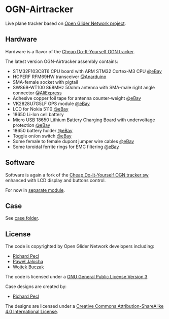 ﻿# OGN-Airtracker

Live plane tracker based on [Open Glider Network project](http://www.glidernet.org/).

## Hardware

Hardware is a flavor of the [Cheap Do-It-Yourself OGN tracker](http://wiki.glidernet.org/ogn-tracker-diy).

The latest version OGN-Airtracker assembly contains:

* STM32F103C8T6 CPU board with ARM STM32 Cortex-M3 CPU
  [@eBay](http://www.ebay.com/itm/321569700934)
* HOPERF RFM69HW transceiver
  [@Anarduino](http://www.anarduino.com/miniwireless/)
* SMA-female socket with pigtail
* SW868-WT100 868MHz 50ohm antenna with SMA-male right angle connector
  [@AliExpress](http://www.aliexpress.com/item/NiceRF-Rubber-Antenna-SW868-WT100-Wireless-RF-Antenna-868MHz/32319847439.html)
* Adhesive copper foil tape for antenna counter-weight
  [@eBay](http://www.ebay.com/itm/161170293355)
* VK2828U7G5LF GPS module
  [@eBay](http://www.ebay.com/itm/251959460965)
* LCD for Nokia 5110
  [@eBay](http://www.ebay.com/itm/221475096725)
* 18650 Li-Ion cell battery
* Micro USB 18650 Lithium Battery Charging Board with undervoltage protection
  [@eBay](http://www.ebay.com/itm/251888669022)
* 18650 battery holder
  [@eBay](http://www.ebay.com/itm/361262848840)
* Toggle on/on switch
  [@eBay](http://www.ebay.com/itm//111624235328)
* Some female to female dupont jumper wire cables
  [@eBay](http://www.ebay.com/itm/390925108344)
* Some toroidal ferrite rings for EMC filtering
  [@eBay](http://www.ebay.com/itm/271876448943)


## Software

Software is again a fork of the [Cheap Do-It-Yourself OGN tracker sw](https://github.com/glidernet/diy-tracker)
enhanced with LCD display and buttons control.

For now in [separate module](https://github.com/peclik/diy-tracker/tree/lcd).


## Case

See [case folder](case/readme.md).


## License

The code is copyrighted by Open Glider Network developers including:
* [Richard Pecl](https://github.com/peclik)
* [Paweł Jałocha](https://github.com/pjalocha)
* [Wojtek Buczak](https://github.com/wbuczak)

The code is licensed under a [GNU General Public License Version 3](http://www.gnu.org/licenses/gpl-3.0.html).

Case designs are created by:
* [Richard Pecl](https://github.com/peclik)

The designs are licensed under a [Creative Commons
  Attribution-ShareAlike 4.0 International License](http://creativecommons.org/licenses/by-sa/4.0/).
